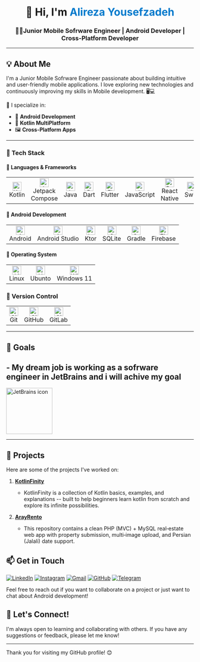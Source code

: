 <!-- Profile -->

<h1 align="center">👋 Hi, I'm <span style="color:#007acc">Alireza Yousefzadeh</span></h1>
<h3 align="center">🧑‍💻Junior Mobile Sofrware Engineer | Android Developer | Cross-Platform Developer</h3>

---

## 💡 About Me

I'm a Junior Mobile Sofrware Engineer passionate about building intuitive and user-friendly mobile applications. I love exploring new technologies and continuously improving my skills in Mobile development. 🖥️💻

🧠 I specialize in:

- 📱 **Android Development**
- 🧩 **Kotlin MultiPlatform**
- 🖼️ **Cross-Platform Apps**

---

### 🚀 Tech Stack

#### 🧱 Languages & Frameworks

<div>
<table>
  <tr>
    <td align="center"><img src="https://icon.icepanel.io/Technology/svg/Kotlin.svg" width="24" alt="Kotlin"/><br>Kotlin</td>
    <td align="center"><img src="https://blogger.googleusercontent.com/img/b/R29vZ2xl/AVvXsEjC97Z8BResg5dlPqczsRCFhP6zewWX0X0e7fVPG-G7PuUZwwZVsi9OPoqJYkgqT2h0FI95SsmWzVEgpt8b8HAqFiIxZ98TFtY4lE0b8UrtVJ2HrJebRwl6C9DslsQDl9KnBIrdHS6LtkY/s1600/jetpack+compose+icon_RGB.png"  width="24" alt="Jetpack Compose"/><br>Jetpack Compose</td>
    <td align="center"><img src="https://icon.icepanel.io/Technology/svg/Java.svg" width="24" alt="Java"/><br>Java</td>
    <td align="center"><img src="https://icon.icepanel.io/Technology/svg/Dart.svg" width="24" alt="Dart"/><br>Dart</td>
    <td align="center"><img src="https://icon.icepanel.io/Technology/svg/Flutter.svg" width="24" alt="Flutter"/><br>Flutter</td>
    <td align="center"><img src="https://icon.icepanel.io/Technology/svg/JavaScript.svg" width="24" alt="JavaScript"/><br>JavaScript</td>
    <td align="center"><img src="https://icon.icepanel.io/Technology/svg/React.svg" width="24" alt="React Native"/><br>React Native</td>
    <td align="center"><img src="https://icon.icepanel.io/Technology/svg/Swift.svg" width="24" alt="Swift"/><br>Swift</td>
  </tr>
</table>
</div>

#### 🛒 Android Development

<div>
<table>
  <tr>
    <td align="center"><img src="https://icon.icepanel.io/Technology/svg/Android.svg" width="24" alt="Android"/><br>Android</td>
    <td align="center"><img src="https://icon.icepanel.io/Technology/png-shadow-512/Android-Studio.png" width="24" alt="Android Studio"/><br>Android Studio</td>
    <td align="center"><img src="https://icon.icepanel.io/Technology/svg/Ktor.svg" width="24" alt="ktor"/><br>Ktor</td>
    <td align="center"><img src="https://icon.icepanel.io/Technology/png-shadow-512/SQLite.png" width="24" alt="SQLite"/><br>SQLite</td>
    <td align="center"><img src="https://icon.icepanel.io/Technology/png-shadow-512/Gradle.png" width="24" alt="Gradle"/><br>Gradle</td>
    <td align="center"><img src="https://icon.icepanel.io/Technology/svg/Firebase.svg" width="24" alt="Firebase"/><br>Firebase</td>
  
  </tr>
</table>
</div>

#### 🤖 Operating System

<div>
<table>
  <tr>
    <td align="center"><img src="https://icon.icepanel.io/Technology/png-shadow-512/Linux.png" width="24" alt="Linux"/><br>Linux</td>
    <td align="center"><img src="https://icon.icepanel.io/Technology/svg/Ubuntu.svg" width="24" alt="Ubunto"/><br>Ubunto</td>
    <td align="center"><img src="https://icon.icepanel.io/Technology/svg/Windows-11.svg" width="24" alt="Windows 11"/><br>Windows 11</td>
  </tr>
</table>
</div>

### 🧪 Version Control

<div>
<table>
  <tr>
    <td align="center"><img src="https://icon.icepanel.io/Technology/svg/Git.svg" width="24" alt="Git"/><br>Git</td>
    <td align="center"><img src="https://icon.icepanel.io/Technology/png-shadow-512/GitHub.png" width="24" alt="GitHub"/><br>GitHub</td>
    <td align="center"><img src="https://icon.icepanel.io/Technology/svg/GitLab.svg" width="24" alt="GitLab"/><br>GitLab</td>
  </tr>
</table>
</div>

---

## 🎯 Goals

## - My dream job is working as a sofrware engineer in JetBrains and i will achive my goal
 <img src="https://icon.icepanel.io/Technology/svg/JetBrains.svg" alt="JetBrains icon" height="124" width="124">

---

## 📂 Projects

Here are some of the projects I've worked on:

1. **[KotlinFinity](https://github.com/33Alireza/KotlinFinity)**
   - KotlinFinity is a collection of Kotlin basics, examples, and explanations -- built to help beginners learn kotlin from scratch and explore its infinite possibilities.

2. **[ArayRento](https://github.com/ArayDevelopment/ArayRento)**
   - This repository contains a clean PHP (MVC) + MySQL real‑estate web app with property submission, multi‑image upload, and Persian (Jalali) date support.
  
## 📫 Get in Touch

[![LinkedIn](https://img.shields.io/badge/linkedin-%230077B5.svg?style=for-the-badge&logo=linkedin&logoColor=white)](https://www.linkedin.com/in/alireza-yousefzadeh-0a775b2ba?utm_source=share&utm_campaign=share_via&utm_content=profile&utm_medium=android_app)
[![Instagram](https://img.shields.io/badge/Instagram-%23E4405F.svg?style=for-the-badge&logo=Instagram&logoColor=white)](https://www.instagram.com/33allireza)
[![Gmail](https://img.shields.io/badge/Gmail-D14836?style=for-the-badge&logo=gmail&logoColor=white)](https://mail.google.com/mail/thegeisha2006@gmail.com)
[![GitHub](https://img.shields.io/badge/github-%23121011.svg?style=for-the-badge&logo=github&logoColor=white)](https://github.com/33Alireza)
[![Telegram](https://img.shields.io/badge/Telegram-2CA5E0?style=for-the-badge&logo=telegram&logoColor=white)](https://telegram.me/Allireza44)

Feel free to reach out if you want to collaborate on a project or just want to chat about Android development!

## 🤝 Let's Connect!

I'm always open to learning and collaborating with others. If you have any suggestions or feedback, please let me know!

---

Thank you for visiting my GitHub profile! 😊
<!---
33Alireza/33Alireza is a ✨ special ✨ repository because its `README.md` (this file) appears on your GitHub profile.
You can click the Preview link to take a look at your changes.
--->
